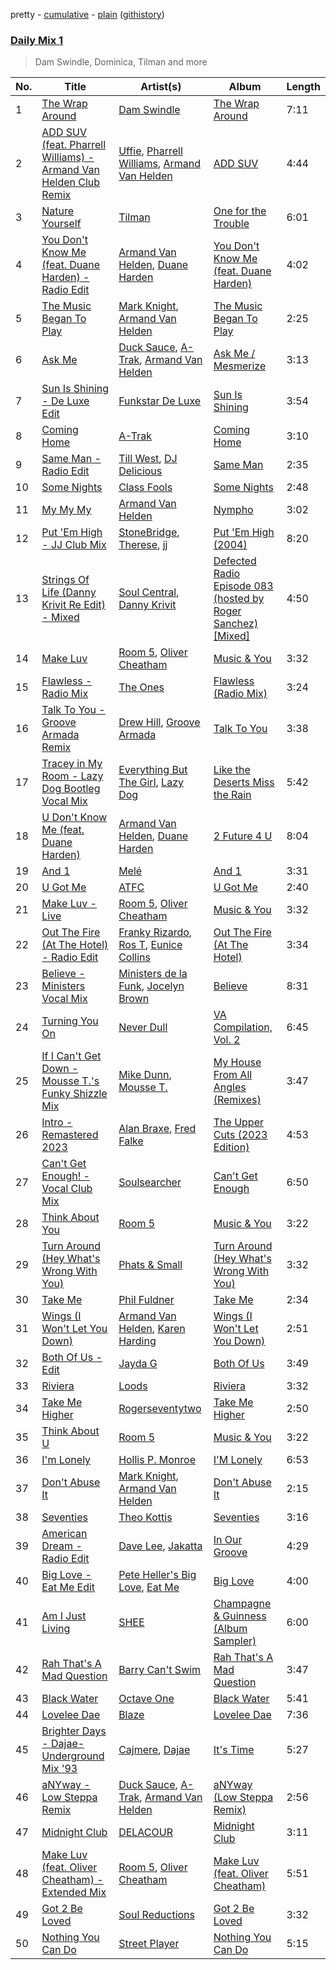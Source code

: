 pretty - [cumulative](/playlists/cumulative/Daily%20Mix%201.md) - [plain](/playlists/plain/37i9dQZF1E381TIGlTphwu) ([githistory](https://github.githistory.xyz/vitokorn/spotify-playlist-archive/blob/master/playlists/plain/37i9dQZF1E381TIGlTphwu))
### [Daily Mix 1](https://open.spotify.com/playlist/37i9dQZF1E381TIGlTphwu)

> Dam Swindle, Dominica, Tilman and more

| No. | Title | Artist(s) | Album | Length |
|---|---|---|---|---|
| 1 | [The Wrap Around](https://open.spotify.com/track/6rltsJM5CMrpuG1lZkoGBJ) | [Dam Swindle](https://open.spotify.com/artist/6hJtgCB3L5cnJSND7sp6GU) | [The Wrap Around](https://open.spotify.com/album/4wGI1JYCQQYBmKz1AUCYRm) | 7:11 |
| 2 | [ADD SUV (feat. Pharrell Williams) - Armand Van Helden Club Remix](https://open.spotify.com/track/7kE1g5T0Mmc84izq9DirqZ) | [Uffie](https://open.spotify.com/artist/2s6lxOYvvCvzpHtd3VyuMj), [Pharrell Williams](https://open.spotify.com/artist/2RdwBSPQiwcmiDo9kixcl8), [Armand Van Helden](https://open.spotify.com/artist/3cQA9WH8liZfeja1DxcDYE) | [ADD SUV](https://open.spotify.com/album/7iAhrXrGRbPcXWL6E8xiIW) | 4:44 |
| 3 | [Nature Yourself](https://open.spotify.com/track/5JQhZecNpJ4OAjCsRFw4ai) | [Tilman](https://open.spotify.com/artist/7aFxKbiPGJHNrcrGuKW5X9) | [One for the Trouble](https://open.spotify.com/album/1yzK6lBmItyEpEtmIeJ1BM) | 6:01 |
| 4 | [You Don't Know Me (feat. Duane Harden) - Radio Edit](https://open.spotify.com/track/7BpyfQEmvi0sUmOq29plEE) | [Armand Van Helden](https://open.spotify.com/artist/3cQA9WH8liZfeja1DxcDYE), [Duane Harden](https://open.spotify.com/artist/6t8VAB5OTHKxi4p1I5aqn0) | [You Don't Know Me (feat. Duane Harden)](https://open.spotify.com/album/62vJ3t4nZ50SigVCT6TUwb) | 4:02 |
| 5 | [The Music Began To Play](https://open.spotify.com/track/5jOhS3S7vTj9yQ4UmEk8qj) | [Mark Knight](https://open.spotify.com/artist/3h11MHQeCrcsUgRRijI1zL), [Armand Van Helden](https://open.spotify.com/artist/3cQA9WH8liZfeja1DxcDYE) | [The Music Began To Play](https://open.spotify.com/album/1RPFQ2LTLiHL7hxRwL8RZc) | 2:25 |
| 6 | [Ask Me](https://open.spotify.com/track/05QGJav2nGJ9qdQ3vG9A9t) | [Duck Sauce](https://open.spotify.com/artist/0q8J3Yj810t5cpAYEJ7gxt), [A-Trak](https://open.spotify.com/artist/3TaUSUXn41GixL7zbvrIDt), [Armand Van Helden](https://open.spotify.com/artist/3cQA9WH8liZfeja1DxcDYE) | [Ask Me / Mesmerize](https://open.spotify.com/album/01n0HtCtQh4ogK1d8hmrws) | 3:13 |
| 7 | [Sun Is Shining - De Luxe Edit](https://open.spotify.com/track/191pedh6UUixkUtcNg21Fg) | [Funkstar De Luxe](https://open.spotify.com/artist/1R5R9EyBe8MxRuD3BIXaV2) | [Sun Is Shining](https://open.spotify.com/album/4Fp0CHvRckkCTNH63ppxG7) | 3:54 |
| 8 | [Coming Home](https://open.spotify.com/track/5ZEdhFOZZp52eXqLwyYtXB) | [A-Trak](https://open.spotify.com/artist/3TaUSUXn41GixL7zbvrIDt) | [Coming Home](https://open.spotify.com/album/5bbKCKMeCRQz9Rna29DyyZ) | 3:10 |
| 9 | [Same Man - Radio Edit](https://open.spotify.com/track/6ddwAG3GRjdrdQQlyvzYLC) | [Till West](https://open.spotify.com/artist/3tIGIHJ3XB7iLxJjuM6dQn), [DJ Delicious](https://open.spotify.com/artist/5Bwa0MY2tBdOAJg8K5PLSQ) | [Same Man](https://open.spotify.com/album/2QJhCVrghPLmletf7mhsMo) | 2:35 |
| 10 | [Some Nights](https://open.spotify.com/track/257CR1V62XFaFTy0H9veMx) | [Class Fools](https://open.spotify.com/artist/6SNEXjd9Jo5XonaIfYoZrt) | [Some Nights](https://open.spotify.com/album/12jcxK9Nyo8tKn34IscQzE) | 2:48 |
| 11 | [My My My](https://open.spotify.com/track/653rxW1E7V52QWh6a7oIdS) | [Armand Van Helden](https://open.spotify.com/artist/3cQA9WH8liZfeja1DxcDYE) | [Nympho](https://open.spotify.com/album/2JIkl78IhsQCuyoEGc7COH) | 3:02 |
| 12 | [Put 'Em High - JJ Club Mix](https://open.spotify.com/track/08QyMVpAtSBV6GcmfIMZVH) | [StoneBridge](https://open.spotify.com/artist/1jpQ5Xepnpx5YAqKQITP4A), [Therese](https://open.spotify.com/artist/4wfoAaFRdaZdrn782iDlCD), [jj](https://open.spotify.com/artist/4Y9zBajnbZwV4mB7uPU4Uz) | [Put 'Em High (2004)](https://open.spotify.com/album/1IUlr2IcgVeNnGUpsi0F82) | 8:20 |
| 13 | [Strings Of Life (Danny Krivit Re Edit) - Mixed](https://open.spotify.com/track/1ZJoDldDcEE5TsJcfdzhWC) | [Soul Central](https://open.spotify.com/artist/7AhOEwT7t9lSIypvP1WTGP), [Danny Krivit](https://open.spotify.com/artist/0Y5z4slenWMoTz3sg8N6xD) | [Defected Radio Episode 083 (hosted by Roger Sanchez) [Mixed]](https://open.spotify.com/album/05wRgWmoFakQbmqrsFSJqB) | 4:50 |
| 14 | [Make Luv](https://open.spotify.com/track/6xXEw4y39shgIp6pacKQFH) | [Room 5](https://open.spotify.com/artist/0AEbDFXbsssoSoC3pj91eq), [Oliver Cheatham](https://open.spotify.com/artist/25MNkA39C5jjxApUl812ic) | [Music & You](https://open.spotify.com/album/0RgHM6Ii7TsvTNicfHQ5mH) | 3:32 |
| 15 | [Flawless - Radio Mix](https://open.spotify.com/track/4YUDI60uPW9pbpDYTSe51x) | [The Ones](https://open.spotify.com/artist/59z0q3rlcVQoAPg7YbFbgv) | [Flawless (Radio Mix)](https://open.spotify.com/album/0YLmIFyPXCy1vai9iTwjUZ) | 3:24 |
| 16 | [Talk To You - Groove Armada Remix](https://open.spotify.com/track/5enxu14vRez2MIwIsATWsk) | [Drew Hill](https://open.spotify.com/artist/1rV8CSndUWTaCCUgF7N1wq), [Groove Armada](https://open.spotify.com/artist/67tgMwUfnmqzYsNAtnP6YJ) | [Talk To You](https://open.spotify.com/album/58BcB1SpOT1NyPrEC9JuhH) | 3:38 |
| 17 | [Tracey in My Room - Lazy Dog Bootleg Vocal Mix](https://open.spotify.com/track/5VyFm29QNhdFykjwBRFTYy) | [Everything But The Girl](https://open.spotify.com/artist/13ccXrK7AmXb4TddMkE7jy), [Lazy Dog](https://open.spotify.com/artist/1BMQX0SWisrGcwmk6f3Ynx) | [Like the Deserts Miss the Rain](https://open.spotify.com/album/0lf28ipSLeIK0GgtIo978j) | 5:42 |
| 18 | [U Don't Know Me (feat. Duane Harden)](https://open.spotify.com/track/0TN9m8rp3ZuNi4JwCKSans) | [Armand Van Helden](https://open.spotify.com/artist/3cQA9WH8liZfeja1DxcDYE), [Duane Harden](https://open.spotify.com/artist/6t8VAB5OTHKxi4p1I5aqn0) | [2 Future 4 U](https://open.spotify.com/album/00XVrVh53A6ENcRbErr81y) | 8:04 |
| 19 | [And 1](https://open.spotify.com/track/6ZULC5YOF7yG1d5cwzIsZH) | [Melé](https://open.spotify.com/artist/6EZO7Baz0SIFskWTO1GHqX) | [And 1](https://open.spotify.com/album/7DrvIL7jOIquTMgzqHWs7e) | 3:31 |
| 20 | [U Got Me](https://open.spotify.com/track/4gg4uUTRXXRUMFs8qO3C2g) | [ATFC](https://open.spotify.com/artist/04L4Y7Hkc1fULKhFbTnSSs) | [U Got Me](https://open.spotify.com/album/2xPCtyu6XQ3DfVUvn0kbLZ) | 2:40 |
| 21 | [Make Luv - Live](https://open.spotify.com/track/3UZK9yD18Mtzb6MgYBmuLW) | [Room 5](https://open.spotify.com/artist/0AEbDFXbsssoSoC3pj91eq), [Oliver Cheatham](https://open.spotify.com/artist/25MNkA39C5jjxApUl812ic) | [Music & You](https://open.spotify.com/album/6jLeSCEqT7sAo0un1aOpSh) | 3:32 |
| 22 | [Out The Fire (At The Hotel) - Radio Edit](https://open.spotify.com/track/1xZOYV0Z6i7z0nAnyL1zmT) | [Franky Rizardo](https://open.spotify.com/artist/2UgphhGSlC9QWgaZWUOCkl), [Ros T](https://open.spotify.com/artist/4sG0aI4xrubRmrdWBIn4RO), [Eunice Collins](https://open.spotify.com/artist/0gr9XCDIeAGLE77V58XLyN) | [Out The Fire (At The Hotel)](https://open.spotify.com/album/7n456SX833Pv7NyjcZoLis) | 3:34 |
| 23 | [Believe - Ministers Vocal Mix](https://open.spotify.com/track/7EURNOp2xE3d4cafQx7BOr) | [Ministers de la Funk](https://open.spotify.com/artist/7y5eIukvu4CGjwUJpdLi2H), [Jocelyn Brown](https://open.spotify.com/artist/2ga5ADaBpljQ3YrCh99ZMq) | [Believe](https://open.spotify.com/album/4bhcYP62E6VxVr4yyPsdGl) | 8:31 |
| 24 | [Turning You On](https://open.spotify.com/track/6ApvETfR03Th0uFdTBzzTh) | [Never Dull](https://open.spotify.com/artist/2u3rmzZC0psTER2sDfUebm) | [VA Compilation, Vol. 2](https://open.spotify.com/album/7AcWr6yt8F1yRmtafE5XCV) | 6:45 |
| 25 | [If I Can't Get Down - Mousse T.'s Funky Shizzle Mix](https://open.spotify.com/track/0l8XVSJbHy8fUQOlXPxfy6) | [Mike Dunn](https://open.spotify.com/artist/55UOywvWbUD9c6C3NSGdft), [Mousse T.](https://open.spotify.com/artist/5N6EzjkOoyABhNZJggeXi6) | [My House From All Angles (Remixes)](https://open.spotify.com/album/7DoIgIKizT38FKFZBuEEoj) | 3:47 |
| 26 | [Intro - Remastered 2023](https://open.spotify.com/track/7b4fQNd34RVNFKKziQz6mS) | [Alan Braxe](https://open.spotify.com/artist/24JRvbKfTcF2x7c2kCCJrW), [Fred Falke](https://open.spotify.com/artist/0AfNNw1LS2i9KW4icd7inD) | [The Upper Cuts (2023 Edition)](https://open.spotify.com/album/0TeXdrfFO67UgPpj1mMUAM) | 4:53 |
| 27 | [Can't Get Enough! - Vocal Club Mix](https://open.spotify.com/track/2zstesKHgTCPmyOb229PDJ) | [Soulsearcher](https://open.spotify.com/artist/37eRNhw77Tm4Ois5CezSvY) | [Can't Get Enough](https://open.spotify.com/album/5kokVd2f986iYiX179GLtC) | 6:50 |
| 28 | [Think About You](https://open.spotify.com/track/5WbYTY37jruJHXGwkPCfrc) | [Room 5](https://open.spotify.com/artist/0AEbDFXbsssoSoC3pj91eq) | [Music & You](https://open.spotify.com/album/0RgHM6Ii7TsvTNicfHQ5mH) | 3:22 |
| 29 | [Turn Around (Hey What's Wrong With You)](https://open.spotify.com/track/60qbU5QgEnzBqUfXSUh0mc) | [Phats & Small](https://open.spotify.com/artist/4WLGcWrkSExCqILxDk7ol6) | [Turn Around (Hey What's Wrong With You)](https://open.spotify.com/album/5hWljyIu9DZbTeO6yoljXU) | 3:32 |
| 30 | [Take Me](https://open.spotify.com/track/1By1ldFnEnvZI47HEeTHk5) | [Phil Fuldner](https://open.spotify.com/artist/1DKPQBaKEzmQzWG1GwJoXT) | [Take Me](https://open.spotify.com/album/4ZTsEtIrFPFXGo6eXt06Zk) | 2:34 |
| 31 | [Wings (I Won't Let You Down)](https://open.spotify.com/track/0QZyAYqpbsfnBfZ4vMRSVd) | [Armand Van Helden](https://open.spotify.com/artist/3cQA9WH8liZfeja1DxcDYE), [Karen Harding](https://open.spotify.com/artist/1QOHbhVRpDoNtRkz79si6b) | [Wings (I Won't Let You Down)](https://open.spotify.com/album/5pPckXGvpwvr78wj5EPLZS) | 2:51 |
| 32 | [Both Of Us - Edit](https://open.spotify.com/track/75rGONmoi48LLYBFaGiYsv) | [Jayda G](https://open.spotify.com/artist/3NKVm2Jedcf6ibJr6pMUVx) | [Both Of Us](https://open.spotify.com/album/6tKMQ3udmP1PErZYHKXnqA) | 3:49 |
| 33 | [Riviera](https://open.spotify.com/track/5fR1gKyVaQOFsUe9XWz6Pg) | [Loods](https://open.spotify.com/artist/1uF7AFfGahplhiaHEy9NNl) | [Riviera](https://open.spotify.com/album/0Mx39nltkydoVI9Z7jpFAZ) | 3:32 |
| 34 | [Take Me Higher](https://open.spotify.com/track/2MpCEq9bEikX3ITxwCtO5g) | [Rogerseventytwo](https://open.spotify.com/artist/4DTuZFCphyCfWCJkN6SdxB) | [Take Me Higher](https://open.spotify.com/album/0gUZlW4gSdmzfhZAALtTKs) | 2:50 |
| 35 | [Think About U](https://open.spotify.com/track/2Lz06nccNKhOt1SR77kl4s) | [Room 5](https://open.spotify.com/artist/0AEbDFXbsssoSoC3pj91eq) | [Music & You](https://open.spotify.com/album/6jLeSCEqT7sAo0un1aOpSh) | 3:22 |
| 36 | [I'm Lonely](https://open.spotify.com/track/7iEgoNG4xlbpTxLuMNrBl5) | [Hollis P. Monroe](https://open.spotify.com/artist/34ehU42UfPtkgHMoD9gMJD) | [I'M Lonely](https://open.spotify.com/album/6w9GKo3Bv9sFhqc6Y6whUY) | 6:53 |
| 37 | [Don't Abuse It](https://open.spotify.com/track/5E9ulwLRaDx2tO9liULCuE) | [Mark Knight](https://open.spotify.com/artist/3h11MHQeCrcsUgRRijI1zL), [Armand Van Helden](https://open.spotify.com/artist/3cQA9WH8liZfeja1DxcDYE) | [Don't Abuse It](https://open.spotify.com/album/3z8N7BrygP8gQIrirqvE6v) | 2:15 |
| 38 | [Seventies](https://open.spotify.com/track/4k0vs6zgt0NYq6tmDum4nP) | [Theo Kottis](https://open.spotify.com/artist/3qEwwb8O7MSkGRohGYEzkO) | [Seventies](https://open.spotify.com/album/5X6J5NTJIWPCJzcRwIKXmb) | 3:16 |
| 39 | [American Dream - Radio Edit](https://open.spotify.com/track/1yQlgj4txYlLZMhB3dz4Z1) | [Dave Lee](https://open.spotify.com/artist/5cWh5zsmOIFhuPL0Ay1e7f), [Jakatta](https://open.spotify.com/artist/2kQ4ttxqjuXRDMmsYXHlZD) | [In Our Groove](https://open.spotify.com/album/16i37mBOxFnAN7eBJ5AFk6) | 4:29 |
| 40 | [Big Love - Eat Me Edit](https://open.spotify.com/track/0xbgKLrvKKCPrYJuAKVnas) | [Pete Heller's Big Love](https://open.spotify.com/artist/1KIT43QU793ZmRpuuQYrpy), [Eat Me](https://open.spotify.com/artist/0qcMvP6N8ELRgJ2USKnLBt) | [Big Love](https://open.spotify.com/album/5G4Y4MIchvpbDujgenlmwZ) | 4:00 |
| 41 | [Am I Just Living](https://open.spotify.com/track/43AFjjpou0fSv1IVayDrIe) | [SHEE](https://open.spotify.com/artist/1jrRLqDsOOKIagQXYPq2Iv) | [Champagne & Guinness (Album Sampler)](https://open.spotify.com/album/7rmflKrtNdUyKeMCPvbrAz) | 6:00 |
| 42 | [Rah That's A Mad Question](https://open.spotify.com/track/7oklbyYBpXg9Uvl4tMW2iU) | [Barry Can't Swim](https://open.spotify.com/artist/0vTVU0KH0CVzijsoKGsTPl) | [Rah That's A Mad Question](https://open.spotify.com/album/1tCAbCRfFmq6SJjklzryDI) | 3:47 |
| 43 | [Black Water](https://open.spotify.com/track/32SUuIYHZqotWTWxiJn9wD) | [Octave One](https://open.spotify.com/artist/0CRfAs5qmkRgw9x9etNGqH) | [Black Water](https://open.spotify.com/album/2I1O4oQWRuh0u0hrgd6fvW) | 5:41 |
| 44 | [Lovelee Dae](https://open.spotify.com/track/0sN8rCY6AuZFsDto4AlLOh) | [Blaze](https://open.spotify.com/artist/5yK5YSsWKH35QRTsHQHxEN) | [Lovelee Dae](https://open.spotify.com/album/7MS29JmpHBmV8kdHnqeVNc) | 7:36 |
| 45 | [Brighter Days - Dajae- Underground Mix '93](https://open.spotify.com/track/09IT6ZbPsY5EioVEqeyq4j) | [Cajmere](https://open.spotify.com/artist/7lIBLhQHKay3r1xtO3VtWT), [Dajae](https://open.spotify.com/artist/79Gg0tmzETfnVrOUjgXPeE) | [It's Time](https://open.spotify.com/album/4C0vF98YQZ2DJF3nG36vGl) | 5:27 |
| 46 | [aNYway - Low Steppa Remix](https://open.spotify.com/track/4f2CLzYsqVgFKWwMVXiX94) | [Duck Sauce](https://open.spotify.com/artist/0q8J3Yj810t5cpAYEJ7gxt), [A-Trak](https://open.spotify.com/artist/3TaUSUXn41GixL7zbvrIDt), [Armand Van Helden](https://open.spotify.com/artist/3cQA9WH8liZfeja1DxcDYE) | [aNYway (Low Steppa Remix)](https://open.spotify.com/album/6awfUcWGMWIJb2CvvsxAyY) | 2:56 |
| 47 | [Midnight Club](https://open.spotify.com/track/6cg9Tnerna1V1ZCwPqaJWf) | [DELACOUR](https://open.spotify.com/artist/3bFd5sav9N5kGzBklcXt6l) | [Midnight Club](https://open.spotify.com/album/2JiaWi43V6ulh4CBddBetE) | 3:11 |
| 48 | [Make Luv (feat. Oliver Cheatham) - Extended Mix](https://open.spotify.com/track/3jhN8HSytKPerBEfFMFsTn) | [Room 5](https://open.spotify.com/artist/0AEbDFXbsssoSoC3pj91eq), [Oliver Cheatham](https://open.spotify.com/artist/25MNkA39C5jjxApUl812ic) | [Make Luv (feat. Oliver Cheatham)](https://open.spotify.com/album/0z3qfQBMJKhH5StfO4Z8fX) | 5:51 |
| 49 | [Got 2 Be Loved](https://open.spotify.com/track/6zN0GSu6LZoZuXHFMErq2q) | [Soul Reductions](https://open.spotify.com/artist/1z0WDGqbharsGI6n33mwhj) | [Got 2 Be Loved](https://open.spotify.com/album/6eu7epbyCzVBv8kYahA657) | 3:32 |
| 50 | [Nothing You Can Do](https://open.spotify.com/track/6DR6v2joJOH33K6ZPxsvEU) | [Street Player](https://open.spotify.com/artist/24QWArjejyNw2lLlwAk69O) | [Nothing You Can Do](https://open.spotify.com/album/5zlbNUgdxCWfTfGeUtXfDE) | 5:15 |